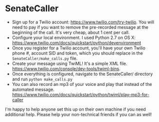 # SenateCaller

* Sign up for a Twilio account: https://www.twilio.com/try-twilio. You will need to pay if you want to remove the pre-recorded message at the beginning of the call. It's very cheap, about 1 cent per call.
* Configure your local environment. I used Python 2.7 on OS X: https://www.twilio.com/docs/quickstart/python/devenvironment
* Once you register for a Twilio account, you'll have your own Twilio phone #, account SID and token, which you should replace in the `SenateCaller/make_calls.py` file.
* Create your message using TwiML! It's a simple XML file. https://www.twilio.com/console/dev-tools/twiml-bins. 
* Once everything is configured, navigate to the SenateCaller/ directory and run `python make_calls.py`
* You can also record an mp3 of your voice and play that instead of the automated message. https://www.twilio.com/docs/quickstart/python/twiml/play-mp3-for-caller

I'm happy to help anyone set this up on their own machine if you need additional help. Please help your non-technical friends if you can as well!
